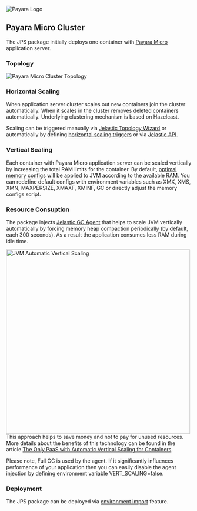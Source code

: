 ![Payara Logo](http://cdn2.hubspot.net/hub/334594/hubfs/Payara_Blog_Images/payara_logo_edited.jpg?t=1464882446136&width=150) 
## Payara Micro Cluster

The JPS package initially deploys one container with [Payara Micro](http://blog.payara.fish/introducing-payara-micro) application server. 
### Topology 

![Payara Micro Cluster Topology](https://docs.google.com/drawings/d/1wmuodzkGoiWnHw_4LT-MZ07mRRyDOhoOlykSxQ5dIBk/pub?w=400&h=82)

### Horizontal Scaling 

When application server cluster scales out new containers join the cluster automatically. When it scales in the cluster removes deleted containers automatically. Underlying clustering mechanism is based on Hazelcast.        

Scaling can be triggered manually via [Jelastic Topology Wizard](https://docs.jelastic.com/multi-nodes#app) or automatically by defining [horizontal scaling triggers](https://docs.jelastic.com/automatic-horizontal-scaling#set-up) or via [Jelastic API](https://docs.jelastic.com/api/).

### Vertical Scaling 

Each container with Payara Micro application server can be scaled vertically by increasing the total RAM limits for the container. By default, [optimal memory configs](bin/memoryConfig.sh) will be applied to JVM according to the available RAM. You can redefine default configs with environment variables such as XMX, XMS, XMN, MAXPERSIZE, XMAXF, XMINF, GC or directly adjust the memory configs script.

### Resource Consuption

The package injects [Jelastic GC Agent](lib/jelastic-gc-agent.jar) that helps to scale JVM vertically automatically by forcing memory heap compaction periodically (by default, each 300 seconds). As a result the application consumes less RAM during idle time. 

<img src="https://drive.google.com/uc?export=view&id=0BwJfg6h8bVzUVDNyWkh1aTZ3OGM" alt="JVM Automatic Vertical Scaling" align="left" width="500" >

This approach helps to save money and not to pay for unused resources. More details about the benefits of this technology can be found in the article [The Only PaaS with Automatic Vertical Scaling for Containers](http://blog.jelastic.com/2014/12/11/paas-automatic-vertical-scaling/).  


Please note, Full GC is used by the agent. If it significantly influences performance of your application then you can easily disable the agent injection by defining environment variable VERT_SCALING=false.

### Deployment

The JPS package can be deployed via [environment import](https://docs.jelastic.com/environment-export-import#import) feature.

